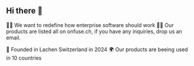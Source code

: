 ## Hi there 👋
🙋‍♀️ We want to redefine how enterprise software should work
👩‍💻 Our products are listed all on onfuse.ch, if you have any inquiries, drop us an email.

🎉 Founded in Lachen Switzerland in 2024
🌍 Our products are beeing used in 10 countries
